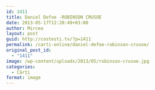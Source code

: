 ```yaml
---
id: 1411
title: Daniel Defoe -ROBINSON CRUSOE
date: 2013-05-17T12:20:49+03:00
author: Mircea
layout: post
guid: http://costesti.tv/?p=1411
permalink: /carti-online/daniel-defoe-robinson-crusoe/
original_post_id:
  - "1411"
image: /wp-content/uploads/2013/05/robinson-crusoe.jpg
categories:
  - Cărți
format: image
---
```

